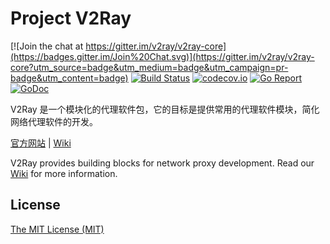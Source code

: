 # Project V2Ray

[![Join the chat at https://gitter.im/v2ray/v2ray-core](https://badges.gitter.im/Join%20Chat.svg)](https://gitter.im/v2ray/v2ray-core?utm_source=badge&utm_medium=badge&utm_campaign=pr-badge&utm_content=badge)
[![Build Status](https://travis-ci.org/v2ray/v2ray-core.svg?branch=master)](https://travis-ci.org/v2ray/v2ray-core)
[![codecov.io](https://codecov.io/github/v2ray/v2ray-core/coverage.svg?branch=master)](https://codecov.io/github/v2ray/v2ray-core?branch=master)
[![Go Report](http://goreportcard.com/badge/v2ray/v2ray-core)](https://goreportcard.com/report/v2ray/v2ray-core)
[![GoDoc](https://godoc.org/github.com/v2ray/v2ray-core?status.svg)](https://godoc.org/github.com/v2ray/v2ray-core)

V2Ray 是一个模块化的代理软件包，它的目标是提供常用的代理软件模块，简化网络代理软件的开发。

[官方网站](https://www.v2ray.com/) | [Wiki](https://github.com/v2ray/v2ray.github.io/wiki)

V2Ray provides building blocks for network proxy development. Read our [Wiki](https://github.com/v2ray/v2ray.github.io/wiki/en-us:Home) for more information.

## License
[The MIT License (MIT)](https://raw.githubusercontent.com/v2ray/v2ray-core/master/LICENSE)
